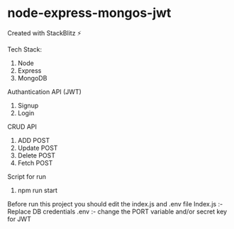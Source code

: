 # node-express-mongos-jwt
Created with StackBlitz ⚡️

Tech Stack:
1) Node
2) Express
3) MongoDB

Authantication API (JWT)
1) Signup 
2) Login

CRUD API
1) ADD POST
2) Update POST
3) Delete POST
4) Fetch POST

Script for run
 1. npm run start

Before run this project you should edit the index.js and .env file
    Index.js :- Replace DB credentials
    .env :- change the PORT variable and/or secret key for JWT
    
    
